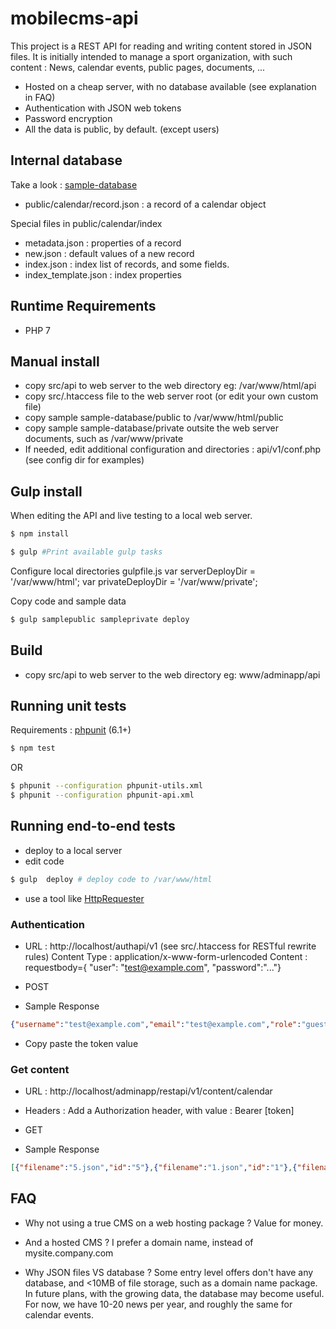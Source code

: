# mobilecms-api
This project is a REST API for reading and writing content stored in JSON files.
It is initially intended to manage a sport organization, with such content : News, calendar events, public pages, documents, ...

- Hosted on a cheap server, with no database available (see explanation in FAQ)
- Authentication with JSON web tokens
- Password encryption
- All the data is public, by default. (except users)

## Internal database
Take a look : [sample-database](https://github.com/OlivierB29/mobilecms-api/tree/master/sample-database)

* public/calendar/record.json : a record of a calendar object

Special files in public/calendar/index
* metadata.json : properties of a record
* new.json : default values of a new record
* index.json : index list of records, and some fields.
* index_template.json : index properties

## Runtime Requirements
- PHP 7

## Manual install
- copy src/api to web server to the web directory eg: /var/www/html/api
- copy src/.htaccess file to the web server root (or edit your own custom file)
- copy sample sample-database/public to /var/www/html/public
- copy sample sample-database/private outsite the web server documents, such as /var/www/private
- If needed, edit additional configuration and directories : api/v1/conf.php (see config dir for examples)

## Gulp install
When editing the API and live testing to a local web server.

```bash
$ npm install
```
```bash
$ gulp #Print available gulp tasks
```

Configure local directories gulpfile.js
var serverDeployDir = '/var/www/html';
var privateDeployDir = '/var/www/private';

Copy code and sample data
```bash
$ gulp samplepublic sampleprivate deploy
```

## Build
- copy src/api to web server to the web directory eg: www/adminapp/api

## Running unit tests
Requirements : [phpunit](https://phpunit.de)  (6.1+)

```bash
$ npm test
```
OR
```bash
$ phpunit --configuration phpunit-utils.xml
$ phpunit --configuration phpunit-api.xml
```

## Running end-to-end tests
- deploy to a local server
- edit code
```bash
$ gulp  deploy # deploy code to /var/www/html
```
- use a tool like [HttpRequester](https://addons.mozilla.org/en-US/firefox/addon/httprequester)

### Authentication

- URL : http://localhost/authapi/v1 (see src/.htaccess for RESTful rewrite rules)
Content Type : application/x-www-form-urlencoded
Content : requestbody={ "user": "test@example.com", "password":"..."}

- POST

- Sample Response
```json
{"username":"test@example.com","email":"test@example.com","role":"guest","token":"..."}
```

- Copy paste the token value

### Get content
- URL : http://localhost/adminapp/restapi/v1/content/calendar
- Headers :
Add a Authorization header, with value : Bearer [token]

- GET

- Sample Response
```json
[{"filename":"5.json","id":"5"},{"filename":"1.json","id":"1"},{"filename":"4.json","id":"4"},{"filename":"2.json","id":"2"},{"filename":"3.json","id":"3"},{"filename":"6.json","id":"6"},{"filename":"10.json","id":"10"}]
```

## FAQ
- Why not using a true CMS on a web hosting package ?
Value for money.

- And a hosted CMS ?
I prefer a domain name, instead of mysite.company.com

- Why JSON files VS database ?
Some entry level offers don't have any database, and <10MB of file storage, such as a domain name package.
In future plans, with the growing data, the database may become useful.
For now, we have 10-20 news per year, and roughly the same for calendar events.
